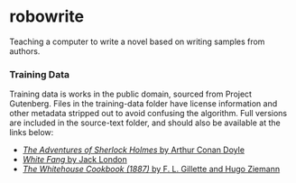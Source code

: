# robowrite
Teaching a computer to write a novel based on writing samples from authors.

### Training Data
Training data is works in the public domain, sourced from Project Gutenberg.
Files in the training-data folder have license information and other metadata
stripped out to avoid confusing the algorithm. Full versions are included in
the source-text folder, and should also be available at the links below:

 - [_The Adventures of Sherlock Holmes_ by Arthur Conan Doyle](http://www.gutenberg.org/ebooks/1661)
 - [_White Fang_ by Jack London](http://www.gutenberg.org/ebooks/910)
 - [_The Whitehouse Cookbook (1887)_ by F. L. Gillette and Hugo Ziemann](http://www.gutenberg.org/ebooks/13923)
